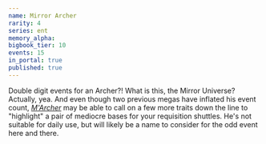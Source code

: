 ```yaml
---
name: Mirror Archer
rarity: 4
series: ent
memory_alpha:
bigbook_tier: 10
events: 15
in_portal: true
published: true
---
```


Double digit events for an Archer?! What is this, the Mirror Universe? Actually, yea. And even though two previous megas have inflated his event count, [_M'Archer_](https://www.youtube.com/watch?v=ZpQGCfBqyl4) may be able to call on a few more traits down the line to "highlight" a pair of mediocre bases for your requisition shuttles. He's not suitable for daily use, but will likely be a name to consider for the odd event here and there.
